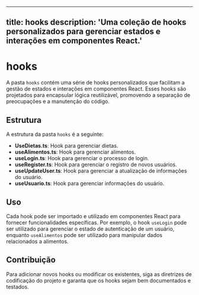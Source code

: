 
---
title: hooks
description: 'Uma coleção de hooks personalizados para gerenciar estados e interações em componentes React.'
---

# hooks

A pasta `hooks` contém uma série de hooks personalizados que facilitam a gestão de estados e interações em componentes React. Esses hooks são projetados para encapsular lógica reutilizável, promovendo a separação de preocupações e a manutenção do código.

## Estrutura

A estrutura da pasta `hooks` é a seguinte:

- **UseDietas.ts**: Hook para gerenciar dietas.
- **useAlimentos.ts**: Hook para gerenciar alimentos.
- **useLogin.ts**: Hook para gerenciar o processo de login.
- **useRegister.ts**: Hook para gerenciar o registro de novos usuários.
- **useUpdateUser.ts**: Hook para gerenciar a atualização de informações do usuário.
- **useUsuario.ts**: Hook para gerenciar informações do usuário.

## Uso

Cada hook pode ser importado e utilizado em componentes React para fornecer funcionalidades específicas. Por exemplo, o hook `useLogin` pode ser utilizado para gerenciar o estado de autenticação de um usuário, enquanto `useAlimentos` pode ser utilizado para manipular dados relacionados a alimentos.

## Contribuição

Para adicionar novos hooks ou modificar os existentes, siga as diretrizes de codificação do projeto e garanta que os hooks sejam bem documentados e testados.

